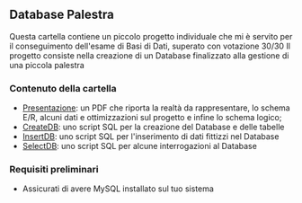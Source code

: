 ## Database Palestra
Questa cartella contiene un piccolo progetto individuale che mi è servito per il conseguimento dell'esame di Basi di Dati, superato con votazione 30/30
Il progetto consiste nella creazione di un Database finalizzato alla gestione di una piccola palestra


### Contenuto della cartella
- [Presentazione](PresentazioneProgetto.pdf): un PDF che riporta la realtà da rappresentare, lo schema E/R, alcuni dati e ottimizzazioni sul progetto e infine lo schema logico;
- [CreateDB](CreateDB.sql): uno script SQL per la creazione del Database e delle tabelle
- [InsertDB](InsertDB.sql): uno script SQL per l'inserimento di dati fittizzi nel Database
- [SelectDB](SelectDB.sql): uno script SQL per alcune interrogazioni al Database


### Requisiti preliminari
- Assicurati di avere MySQL installato sul tuo sistema
